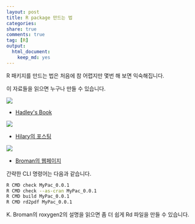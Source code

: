```yaml
---
layout: post
title: R package 만드는 법
categories: 
share: true
comments: true
tag: [R]
output:
  html_document:
    keep_md: yes
---
```


R 패키지를 만드는 법은 처음에 참 어렵지만 몇번 해 보면 익숙해집니다.

이 자료들을 읽으면 누구나 만들 수 있습니다.

![](http://r-pkgs.had.co.nz/cover.png)

- [Hadley's Book](http://r-pkgs.had.co.nz/)

![](https://hilaryparker.files.wordpress.com/2014/10/cropped-img_20140902_1804591.jpg)

- [Hilary의 포스팅](https://hilaryparker.com/2014/04/29/writing-an-r-package-from-scratch/)

![](https://pbs.twimg.com/profile_images/680796333460959232/CzoFZb76_400x400.jpg)

- [Broman의 웹페이지](http://kbroman.org/pkg_primer/)

간략한 CLI 명령어는 다음과 같습니다.

```bash
R CMD check MyPac_0.0.1
R CMD check --as-cran MyPac_0.0.1
R CMD build MyPac_0.0.1
R CMD rd2pdf MyPac_0.0.1
```

K. Broman의 roxygen2의 설명을 읽으면 좀 더 쉽게 Rd 파일을 만들 수 있습니다.

